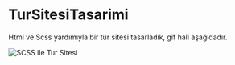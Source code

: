 ﻿# TurSitesiTasarimi

 Html ve Scss yardımıyla bir tur sitesi tasarladık, gif hali aşağıdadır.


 ![SCSS ile Tur Sitesi](https://github.com/ByRamARSLAN/TurSitesiTasarimi/assets/116209610/f8e38721-0d90-4810-b19c-663931973b2c)


